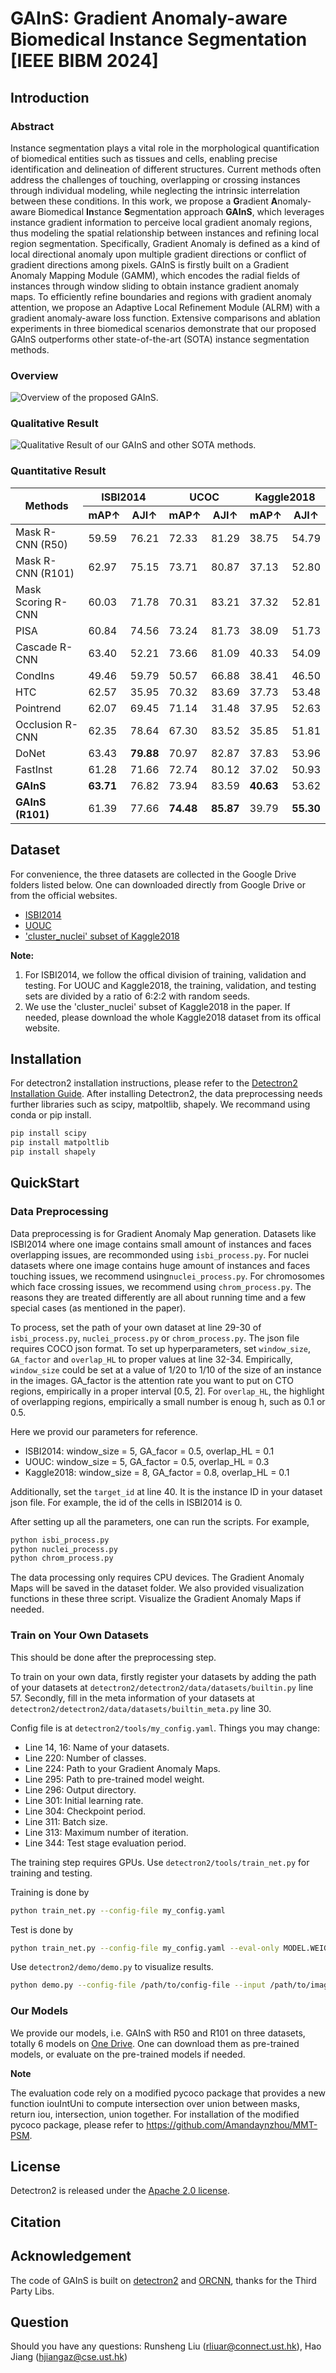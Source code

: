 # GAInS: Gradient Anomaly-aware Biomedical Instance Segmentation [IEEE BIBM 2024]

## Introduction

### Abstract
Instance segmentation plays a vital role in the morphological quantification of biomedical entities such as tissues and cells, enabling precise identification and delineation of different structures. Current methods often address the challenges of touching, overlapping or crossing instances through individual modeling, while neglecting the intrinsic interrelation between these conditions.
In this work, we propose a **G**radient **A**nomaly-aware Biomedical **In**stance **S**egmentation approach **GAInS**, which leverages instance gradient information to perceive local gradient anomaly regions, thus modeling the spatial relationship between instances and refining local region segmentation. Specifically, Gradient Anomaly is defined as a kind of local directional anomaly upon multiple gradient directions or conflict of gradient directions among pixels. GAInS is firstly built on a Gradient Anomaly Mapping Module (GAMM), which encodes the radial fields of instances through window sliding to obtain instance gradient anomaly maps. To efficiently refine boundaries and regions with gradient anomaly attention, we propose an Adaptive Local Refinement Module (ALRM) with a gradient anomaly-aware loss function.
Extensive comparisons and ablation experiments in three biomedical scenarios demonstrate that our proposed GAInS outperforms other state-of-the-art (SOTA) instance segmentation methods.
### Overview
![Overview of the proposed GAInS.](overview_fig.png)
### Qualitative Result
![Qualitative Result of our GAInS and other SOTA methods.](visualization.png)
### Quantitative Result
<table>
  <thead>
    <tr>
      <th rowspan="2">Methods</th>
      <th colspan="2">ISBI2014</th>
      <th colspan="2">UCOC</th>
      <th colspan="2">Kaggle2018</th>
    </tr>
    <tr>
      <th>mAP↑</th>
      <th>AJI↑</th>
      <th>mAP↑</th>
      <th>AJI↑</th>
      <th>mAP↑</th>
      <th>AJI↑</th>
    </tr>
  </thead>
  <tbody>
    <tr>
      <td>Mask R-CNN (R50)</td>
      <td>59.59</td>
      <td>76.21</td>
      <td>72.33</td>
      <td>81.29</td>
      <td>38.75</td>
      <td>54.79</td>
    </tr>
    <tr>
      <td>Mask R-CNN (R101)</td>
      <td>62.97</td>
      <td>75.15</td>
      <td>73.71</td>
      <td>80.87</td>
      <td>37.13</td>
      <td>52.80</td>
    </tr>
    <tr>
      <td>Mask Scoring R-CNN</td>
      <td>60.03</td>
      <td>71.78</td>
      <td>70.31</td>
      <td>83.21</td>
      <td>37.32</td>
      <td>52.81</td>
    </tr>
    <tr>
      <td>PISA</td>
      <td>60.84</td>
      <td>74.56</td>
      <td>73.24</td>
      <td>81.73</td>
      <td>38.09</td>
      <td>51.73</td>
    </tr>
    <tr>
      <td>Cascade R-CNN</td>
      <td>63.40</td>
      <td>52.21</td>
      <td>73.66</td>
      <td>81.09</td>
      <td>40.33</td>
      <td>54.09</td>
    </tr>
    <tr>
      <td>CondIns</td>
      <td>49.46</td>
      <td>59.79</td>
      <td>50.57</td>
      <td>66.88</td>
      <td>38.41</td>
      <td>46.50</td>
    </tr>
    <tr>
      <td>HTC</td>
      <td>62.57</td>
      <td>35.95</td>
      <td>70.32</td>
      <td>83.69</td>
      <td>37.73</td>
      <td>53.48</td>
    </tr>
    <tr>
      <td>Pointrend</td>
      <td>62.07</td>
      <td>69.45</td>
      <td>71.14</td>
      <td>31.48</td>
      <td>37.95</td>
      <td>52.63</td>
    </tr>
    <tr>
      <td>Occlusion R-CNN</td>
      <td>62.35</td>
      <td>78.64</td>
      <td>67.30</td>
      <td>83.52</td>
      <td>35.85</td>
      <td>51.81</td>
    </tr>
    <tr>
      <td>DoNet</td>
      <td>63.43</td>
      <td><strong>79.88</strong></td>
      <td>70.97</td>
      <td>82.87</td>
      <td>37.83</td>
      <td>53.96</td>
    </tr>
    <tr>
      <td>FastInst</td>
      <td>61.28</td>
      <td>71.66</td>
      <td>72.74</td>
      <td>80.12</td>
      <td>37.02</td>
      <td>50.93</td>
    </tr>
    <tr>
      <td><strong>GAInS</strong></td>
      <td><strong>63.71</strong></td>
      <td>76.82</td>
      <td>73.94</td>
      <td>83.59</td>
      <td><strong>40.63</strong></td>
      <td>53.62</td>
    </tr>
    <tr>
      <td><strong>GAInS (R101)</strong></td>
      <td>61.39</td>
      <td>77.66</td>
      <td><strong>74.48</strong></td>
      <td><strong>85.87</strong></td>
      <td>39.79</td>
      <td><strong>55.30</strong></td>
    </tr>
  </tbody>
</table>

## Dataset
For convenience, the three datasets are collected in the Google Drive folders listed below. One can downloaded directly from Google Drive or from the official websites. 
- [ISBI2014](https://drive.google.com/drive/folders/1a3_Gc4synvTUrP593L6C05II3_YK2CeP?usp=sharing)
- [UOUC](https://drive.google.com/drive/folders/192ippUdETwGp9Wrowt3oCGU_wAALN8_E?usp=sharing)
- ['cluster_nuclei' subset of Kaggle2018](https://drive.google.com/drive/folders/1o_VoeV7Ip_jLbRCeRkaMgPzTx_XnceOO?usp=sharing)

**Note:**  
1. For ISBI2014, we follow the offical division of training, validation and testing. For UOUC and Kaggle2018, the training, validation, and testing sets are divided by a ratio of 6:2:2 with random seeds. 
2. We use the 'cluster_nuclei' subset of Kaggle2018 in the paper. If needed, please download the whole Kaggle2018 dataset from its offical website.

## Installation
For detectron2 installation instructions, please refer to the [Detectron2 Installation Guide](detectron2/INSTALL.md). After installing Detectron2, the data preprocessing needs further libraries such as scipy, matpoltlib, shapely. We recommand using conda or pip install.
``` bash
pip install scipy
pip install matpoltlib
pip install shapely
``` 

## QuickStart
### Data Preprocessing
Data preprocessing is for Gradient Anomaly Map generation. Datasets like ISBI2014 where one image contains small amount of instances and faces overlapping issues, are recommonded using ```isbi_process.py```. For nuclei datasets where one image contains huge amount of instances and faces touching issues, we recommend using```nuclei_process.py```. For chromosomes which face crossing issues, we recommend using ```chrom_process.py```. The reasons they are treated differently are all about running time and a few special cases (as mentioned in the paper). 

To process, set the path of your own dataset at line 29-30 of ```isbi_process.py```, ```nuclei_process.py``` or ```chrom_process.py```. The json file requires COCO json format.
To set up hyperparameters, set ```window_size```, ```GA_factor``` and ```overlap_HL``` to proper values at line 32-34. Empirically, ```window_size``` could be set at a value of 1/20 to 1/10 of the size of an instance in the images. GA_factor is the attention rate you want to put on CTO regions, empirically in a proper interval [0.5, 2]. For ```overlap_HL```, the highlight of overlapping regions, empirically a small number is enoug h, such as 0.1 or 0.5. 

Here we provid our parameters for reference.
-  ISBI2014: window_size = 5, GA_facor = 0.5, overlap_HL = 0.1
-  UOUC: window_size = 5, GA_factor = 0.5, overlap_HL = 0.3
-  Kaggle2018: window_size = 8, GA_factor = 0.8, overlap_HL = 0.1

Additionally, set the ```target_id``` at line 40. It is the instance ID in your dataset json file. For example, the id of the cells in ISBI2014 is 0.

After setting up all the parameters, one can run the scripts. For example, 
``` bash
python isbi_process.py
python nuclei_process.py
python chrom_process.py
```
The data processing only requires CPU devices. The Gradient Anomaly Maps will be saved in the dataset folder. We also provided visualization functions in these three script. Visualize the Gradient Anomaly Maps if needed.

### Train on Your Own Datasets
This should be done after the preprocessing step. 

To train on your own data, firstly register your datasets by adding the path of your datasets at ```detectron2/detectron2/data/datasets/builtin.py``` line 57. Secondly, fill in the meta information of your datasets at ```detectron2/detectron2/data/datasets/builtin_meta.py``` line 30. 

Config file is at ```detectron2/tools/my_config.yaml```. Things you may change: 
- Line 14, 16: Name of your datasets.
- Line 220: Number of classes.
- Line 224: Path to your Gradient Anomaly Maps.
- Line 295: Path to pre-trained model weight.
- Line 296: Output directory.
- Line 301: Initial learning rate.
- Line 304: Checkpoint period.
- Line 311: Batch size.
- Line 313: Maximum number of iteration.
- Line 344: Test stage evaluation period.

The training step requires GPUs. Use ```detectron2/tools/train_net.py``` for training and testing.

Training is done by
``` bash
python train_net.py --config-file my_config.yaml
```

Test is done by
``` bash
python train_net.py --config-file my_config.yaml --eval-only MODEL.WEIGHTS /path/to/checkpoint_file
```

Use ```detectron2/demo/demo.py``` to visualize results.
``` bash
python demo.py --config-file /path/to/config-file --input /path/to/image --opts MODEL.WEIGHTS /path/to/checkpoint_file
```

### Our Models
We provide our models, i.e. GAInS with R50 and R101 on three datasets, totally 6 models on [One Drive](https://hkustconnect-my.sharepoint.com/:f:/g/personal/rliuar_connect_ust_hk/EmUTQhTKlBlOt4fUy1Cs0fsBld607SLyXkf57JaZ5jBH7w?e=YDwcBA). One can download them as pre-trained models, or evaluate on the pre-trained models if needed.

**Note**

The evaluation code rely on a modified pycoco package that provides a new function iouIntUni to compute intersection over union between masks, return iou, intersection, union together. For installation of the modified pycoco package, please refer to https://github.com/Amandaynzhou/MMT-PSM.

## License
Detectron2 is released under the [Apache 2.0 license](LICENSE).

## Citation


## Acknowledgement
The code of GAInS is built on [detectron2](https://github.com/facebookresearch/detectron2) and [ORCNN](https://github.com/waiyulam/ORCNN), thanks for the Third Party Libs.

## Question
Should you have any questions: 
Runsheng Liu (rliuar@connect.ust.hk), Hao Jiang (hjiangaz@cse.ust.hk)
